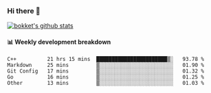 ### Hi there 👋
[![bokket's github stats](https://github-readme-stats.vercel.app/api?username=bokket&show_icons=true&count_private=true)](https://github.com/anuraghazra/github-readme-stats)

#### :bar_chart: Weekly development breakdown
<!--START_SECTION:waka-->
```text
C++          21 hrs 15 mins  ███████████████████████▒░   93.78 % 
Markdown     25 mins         ▒░░░░░░░░░░░░░░░░░░░░░░░░   01.90 % 
Git Config   17 mins         ▒░░░░░░░░░░░░░░░░░░░░░░░░   01.32 % 
Go           16 mins         ▒░░░░░░░░░░░░░░░░░░░░░░░░   01.25 % 
Other        13 mins         ▒░░░░░░░░░░░░░░░░░░░░░░░░   01.03 % 
```
<!--END_SECTION:waka-->
